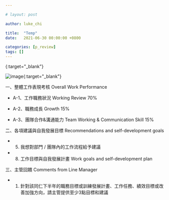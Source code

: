 ```yaml
---

# layout: post

author: luke_chi

title:  "Temp"
date:   2021-06-30 00:00:00 +0800

categories: [p_review]
tags: []
---
```


[](){:target="_blank"}

![image](){:target="_blank"}

一、整體工作表現考核  Overall Work Performance

* A-1、工作職務狀況 Working Review 70%


* A-2、職務成長 Growth 15%


* A-3、團隊合作&溝通能力 Team Working & Communication Skill 15%





二、各項建議與自我發展目標  Recommendations and self-development goals

* 5. 我想對部門 / 團隊內的工作流程給予建議


* 8. 工作目標與自我發展計畫 Work goals and self-development plan





三、主管回饋 Comments from Line Manager

* 1. 針對該同仁下半年的職務目標或訓練發展計畫、工作任務、績效目標或改善加強方向，請主管提供至少3點目標和建議



